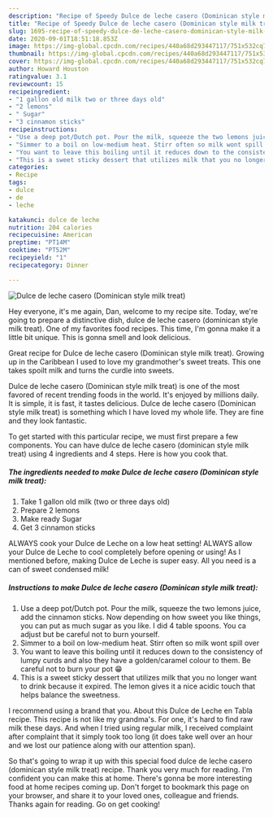 ```yaml
---
description: "Recipe of Speedy Dulce de leche casero (Dominican style milk treat)"
title: "Recipe of Speedy Dulce de leche casero (Dominican style milk treat)"
slug: 1695-recipe-of-speedy-dulce-de-leche-casero-dominican-style-milk-treat
date: 2020-09-01T18:51:18.853Z
image: https://img-global.cpcdn.com/recipes/440a68d293447117/751x532cq70/dulce-de-leche-casero-dominican-style-milk-treat-recipe-main-photo.jpg
thumbnail: https://img-global.cpcdn.com/recipes/440a68d293447117/751x532cq70/dulce-de-leche-casero-dominican-style-milk-treat-recipe-main-photo.jpg
cover: https://img-global.cpcdn.com/recipes/440a68d293447117/751x532cq70/dulce-de-leche-casero-dominican-style-milk-treat-recipe-main-photo.jpg
author: Howard Houston
ratingvalue: 3.1
reviewcount: 15
recipeingredient:
- "1 gallon old milk two or three days old"
- "2 lemons"
- " Sugar"
- "3 cinnamon sticks"
recipeinstructions:
- "Use a deep pot/Dutch pot. Pour the milk, squeeze the two lemons juice, add the cinnamon sticks. Now depending on how sweet you like things, you can put as much sugar as you like. I did 4 table spoons. You ca adjust but be careful not to burn yourself."
- "Simmer to a boil on low-medium heat. Stirr often so milk wont spill over"
- "You want to leave this boiling until it reduces down to the consistency of lumpy curds and also they have a golden/caramel colour to them. Be careful not to burn your pot 😁"
- "This is a sweet sticky dessert that utilizes milk that you no longer want to drink because it expired. The lemon gives it a nice acidic touch that helps balance the sweetness."
categories:
- Recipe
tags:
- dulce
- de
- leche

katakunci: dulce de leche 
nutrition: 204 calories
recipecuisine: American
preptime: "PT14M"
cooktime: "PT52M"
recipeyield: "1"
recipecategory: Dinner

---
```



![Dulce de leche casero (Dominican style milk treat)](https://img-global.cpcdn.com/recipes/440a68d293447117/751x532cq70/dulce-de-leche-casero-dominican-style-milk-treat-recipe-main-photo.jpg)

Hey everyone, it's me again, Dan, welcome to my recipe site. Today, we're going to prepare a distinctive dish, dulce de leche casero (dominican style milk treat). One of my favorites food recipes. This time, I'm gonna make it a little bit unique. This is gonna smell and look delicious.

Great recipe for Dulce de leche casero (Dominican style milk treat). Growing up in the Caribbean I used to love my grandmother&#39;s sweet treats. This one takes spoilt milk and turns the curdle into sweets.

Dulce de leche casero (Dominican style milk treat) is one of the most favored of recent trending foods in the world. It's enjoyed by millions daily. It is simple, it is fast, it tastes delicious. Dulce de leche casero (Dominican style milk treat) is something which I have loved my whole life. They are fine and they look fantastic.


To get started with this particular recipe, we must first prepare a few components. You can have dulce de leche casero (dominican style milk treat) using 4 ingredients and 4 steps. Here is how you cook that.

<!--inarticleads1-->

##### The ingredients needed to make Dulce de leche casero (Dominican style milk treat):

1. Take 1 gallon old milk (two or three days old)
1. Prepare 2 lemons
1. Make ready  Sugar
1. Get 3 cinnamon sticks


ALWAYS cook your Dulce de Leche on a low heat setting! ALWAYS allow your Dulce de Leche to cool completely before opening or using! As I mentioned before, making Dulce de Leche is super easy. All you need is a can of sweet condensed milk! 

<!--inarticleads2-->

##### Instructions to make Dulce de leche casero (Dominican style milk treat):

1. Use a deep pot/Dutch pot. Pour the milk, squeeze the two lemons juice, add the cinnamon sticks. Now depending on how sweet you like things, you can put as much sugar as you like. I did 4 table spoons. You ca adjust but be careful not to burn yourself.
1. Simmer to a boil on low-medium heat. Stirr often so milk wont spill over
1. You want to leave this boiling until it reduces down to the consistency of lumpy curds and also they have a golden/caramel colour to them. Be careful not to burn your pot 😁
1. This is a sweet sticky dessert that utilizes milk that you no longer want to drink because it expired. The lemon gives it a nice acidic touch that helps balance the sweetness.


I recommend using a brand that you. About this Dulce de Leche en Tabla recipe. This recipe is not like my grandma&#39;s. For one, it&#39;s hard to find raw milk these days. And when I tried using regular milk, I received complaint after complaint that it simply took too long (it does take well over an hour and we lost our patience along with our attention span). 

So that's going to wrap it up with this special food dulce de leche casero (dominican style milk treat) recipe. Thank you very much for reading. I'm confident you can make this at home. There's gonna be more interesting food at home recipes coming up. Don't forget to bookmark this page on your browser, and share it to your loved ones, colleague and friends. Thanks again for reading. Go on get cooking!
